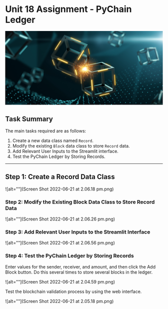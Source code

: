# Unit 18 Assignment - PyChain Ledger

![alt=""](Images/application-image.png)

## Task Summary
The main tasks required are as follows:
1. Create a new data class named `Record`. 
2. Modify the existing `Block` data class to store `Record` data.
3. Add Relevant User Inputs to the Streamlit interface.
4. Test the PyChain Ledger by Storing Records.

---

## Step 1: Create a Record Data Class

![alt=""](Screen Shot 2022-06-21 at 2.06.18 pm.png)

### Step 2: Modify the Existing Block Data Class to Store Record Data

![alt=""](Screen Shot 2022-06-21 at 2.06.26 pm.png)

### Step 3: Add Relevant User Inputs to the Streamlit Interface

![alt=""](Screen Shot 2022-06-21 at 2.06.56 pm.png)

### Step 4: Test the PyChain Ledger by Storing Records

Enter values for the sender, receiver, and amount, and then click the Add Block button. Do this several times to store several blocks in the ledger.

![alt=""](Screen Shot 2022-06-21 at 2.04.59 pm.png)

Test the blockchain validation process by using the web interface. 

![alt=""](Screen Shot 2022-06-21 at 2.05.18 pm.png)
